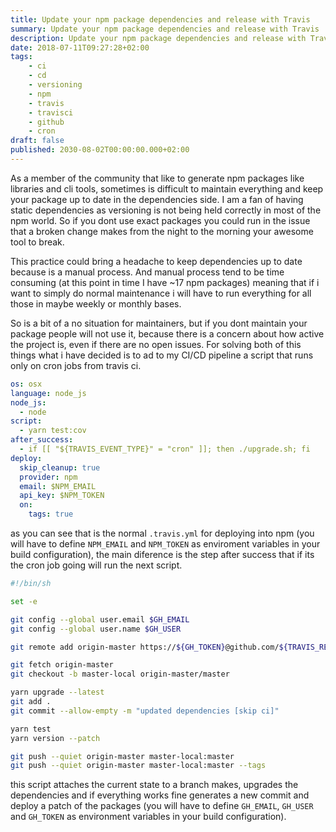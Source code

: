 ```yaml
---
title: Update your npm package dependencies and release with Travis
summary: Update your npm package dependencies and release with Travis
description: Update your npm package dependencies and release with Travis
date: 2018-07-11T09:27:28+02:00
tags: 
    - ci
    - cd
    - versioning
    - npm
    - travis
    - travisci
    - github
    - cron
draft: false
published: 2030-08-02T00:00:00.000+02:00
---
```


As a member of the community that like to generate npm packages like libraries and cli tools, sometimes is difficult to maintain everything and keep your package up to date in the dependencies side. I am a fan of having static dependencies as versioning is not being held correctly in most of the npm world. So if you dont use exact packages you could run in the issue that a broken change makes from the night to the morning your awesome tool to break.

This practice could bring a headache to keep dependencies up to date because is a manual process. And manual process tend to be time consuming (at this point in time I have ~17 npm packages) meaning that if i want to simply do normal maintenance i will have to run everything for all those in maybe weekly or monthly bases. 

So is a bit of a no situation for maintainers, but if you dont maintain your package people will not use it, because there is a concern about how active the project is, even if there are no open issues. For solving both of this things what i have decided is to ad to my CI/CD pipeline a script that runs only on cron jobs from travis ci.

```yml
os: osx
language: node_js
node_js:
  - node
script:
  - yarn test:cov
after_success:
  - if [[ "${TRAVIS_EVENT_TYPE}" = "cron" ]]; then ./upgrade.sh; fi
deploy:
  skip_cleanup: true
  provider: npm
  email: $NPM_EMAIL
  api_key: $NPM_TOKEN
  on:
    tags: true
```

as you can see that is the normal `.travis.yml` for deploying into npm (you will have to define `NPM_EMAIL` and `NPM_TOKEN` as enviroment variables in your build configuration), the main diference is the step after success that if its the cron job going will run the next script.

```bash
#!/bin/sh

set -e

git config --global user.email $GH_EMAIL
git config --global user.name $GH_USER

git remote add origin-master https://${GH_TOKEN}@github.com/${TRAVIS_REPO_SLUG}.git > /dev/null 2>&1

git fetch origin-master
git checkout -b master-local origin-master/master

yarn upgrade --latest
git add .
git commit --allow-empty -m "updated dependencies [skip ci]"

yarn test
yarn version --patch

git push --quiet origin-master master-local:master
git push --quiet origin-master master-local:master --tags
```

this script attaches the current state to a branch makes, upgrades the dependencies and if everything works fine generates a new commit and deploy a patch of the packages (you will have to define `GH_EMAIL`, `GH_USER` and `GH_TOKEN` as environment variables in your build configuration).